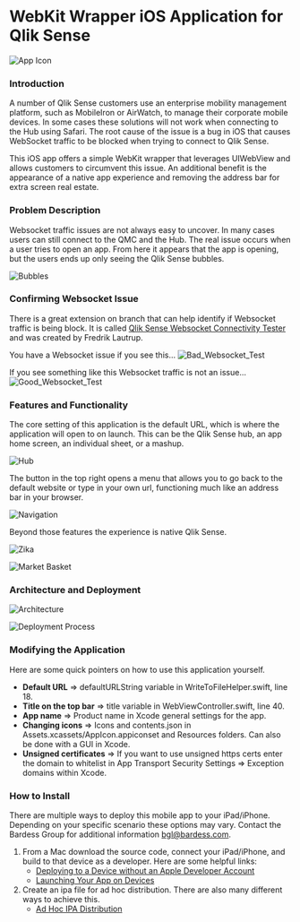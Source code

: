 # WebKit Wrapper iOS Application for Qlik Sense

![App Icon](/screenshots/app_icon.png?raw=true "App Icon")

### Introduction

A number of Qlik Sense customers use an enterprise mobility management platform, such as MobileIron or AirWatch, to manage their corporate mobile devices. In some cases these solutions will not work when connecting to the Hub using Safari. The root cause of the issue is a bug in iOS that causes WebSocket traffic to be blocked when trying to connect to Qlik Sense.

This iOS app offers a simple WebKit wrapper that leverages UIWebView and allows customers to circumvent this issue. An additional benefit is the appearance of a native app experience and removing the address bar for extra screen real estate.

### Problem Description
Websocket traffic issues are not always easy to uncover. In many cases users can still connect to the QMC and the Hub. The real issue occurs when a user tries to open an app. From here it appears that the app is opening, but the users ends up only seeing the Qlik Sense bubbles. 

![Bubbles](/screenshots/Bubbles.png?raw=true "Bubbles")

### Confirming Websocket Issue
There is a great extension on branch that can help identify if Websocket traffic is being block. It is called 
[Qlik Sense Websocket Connectivity Tester](http://branch.qlik.com/#!/project/56728f52d1e497241ae69865) and was created by Fredrik Lautrup.

You have a Websocket issue if you see this...
![Bad_Websocket_Test](/screenshots/Bad_Websocket_Test.png?raw=true "Bad_Websocket_Test")

If you see something like this Websocket traffic is not an issue...
![Good_Websocket_Test](/screenshots/Good_Websocket_Test.png?raw=true "Good_Websocket_Test")


### Features and Functionality

The core setting of this application is the default URL, which is where the application will open to on launch. This can be the Qlik Sense hub, an app home screen, an individual sheet, or a mashup.

![Hub](/screenshots/hub.png?raw=true "Hub")

The button in the top right opens a menu that allows you to go back to the default website or type in your own url, functioning much like an address bar in your browser.

![Navigation](/screenshots/navigation.png?raw=true "Navigation")

Beyond those features the experience is native Qlik Sense.

![Zika](/screenshots/zika.png?raw=true "Zika")

![Market Basket](/screenshots/market_basket.png?raw=true "Market Basket")

### Architecture and Deployment

![Architecture](/screenshots/architecture.png?raw=true "Architecture")

![Deployment Process](/screenshots/deployment_process.png?raw=true "Deployment Process")

### Modifying the Application

Here are some quick pointers on how to use this application yourself.

* **Default URL** => defaultURLString variable in WriteToFileHelper.swift, line 18.
* **Title on the top bar** => title variable in WebViewController.swift, line 40.
* **App name** => Product name in Xcode general settings for the app.
* **Changing icons** => Icons and contents.json in Assets.xcassets/AppIcon.appiconset and Resources folders. Can also be done with a GUI in Xcode.
* **Unsigned certificates** => If you want to use unsigned https certs enter the domain to whitelist in  App Transport Security Settings => Exception domains within Xcode.

### How to Install

There are multiple ways to deploy this mobile app to your iPad/iPhone. Depending on your specific scenario these options may vary. Contact the Bardess Group for additional information bgl@bardess.com.
1.	From a Mac download the source code, connect your iPad/iPhone, and build to that device as a developer. Here are some helpful links:
    * [Deploying to a Device without an Apple Developer Account](http://blog.ionic.io/deploying-to-a-device-without-an-apple-developer-account/)
    * [Launching Your App on Devices](https://developer.apple.com/library/content/documentation/IDEs/Conceptual/AppDistributionGuide/LaunchingYourApponDevices/LaunchingYourApponDevices.html)
2.	Create an ipa file for ad hoc distribution. There are also many different ways to achieve this.
    * [Ad Hoc IPA Distribution](https://coderwall.com/p/r5jzzw/creating-an-itunes-ipa-file-for-ad-hoc-distribution-in-30-steps-xcode-for-ios)
